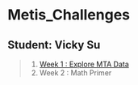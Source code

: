 # Metis_Challenges
## Student: Vicky Su
> 1. [Week 1 : Explore MTA Data](https://github.com/rochnysu/su_vicky_Metis_Challenge/tree/master/01_Week1)
> 2. Week 2 : Math Primer
